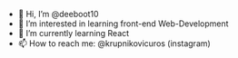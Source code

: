 - 👋 Hi, I’m @deeboot10
- 👀 I’m interested in learning front-end Web-Development
- 🌱 I’m currently learning React
- 📫 How to reach me: @krupnikovicuros (instagram)

<!---
deeboot10/deeboot10 is a ✨ special ✨ repository because its `README.md` (this file) appears on your GitHub profile.
You can click the Preview link to take a look at your changes.
--->
